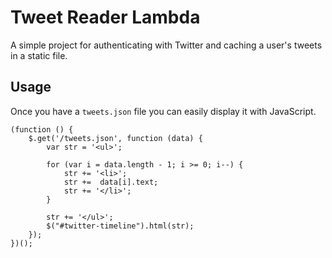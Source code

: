 # Tweet Reader Lambda

A simple project for authenticating with Twitter and caching a user's tweets in a static file.

## Usage

Once you have a `tweets.json` file you can easily display it with JavaScript.

    (function () {
        $.get('/tweets.json', function (data) {
            var str = '<ul>';

            for (var i = data.length - 1; i >= 0; i--) {
                str += '<li>';
                str +=  data[i].text;
                str += '</li>';
            }

            str += '</ul>';
            $("#twitter-timeline").html(str);
        });
    })();